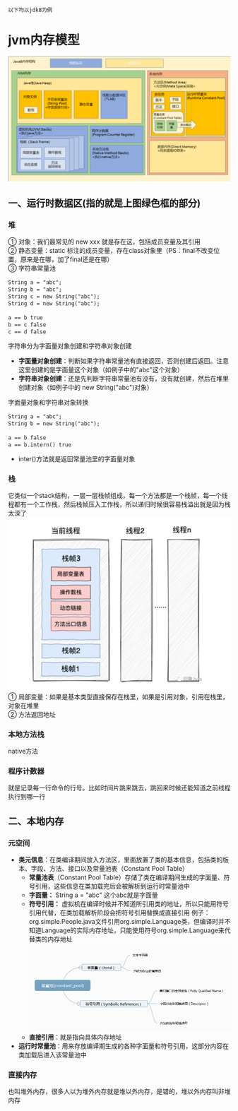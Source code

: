 ```
以下均以jdk8为例
```

# jvm内存模型

![](../resources/jvm.jpg)

## 一、运行时数据区(指的就是上图绿色框的部分)

### 堆

① 对象：我们最常见的 new xxx 就是存在这，包括成员变量及其引用  
② 静态变量：static 标注的成员变量，存在class对象里（PS：final不改变位置，原来是在哪，加了final还是在哪）  
③ 字符串常量池

  ```
  String a = "abc";
  String b = "abc";
  String c = new String("abc");
  String d = new String("abc");
  
  a == b true
  b == c false
  c == d false
  ``` 

字符串分为字面量对象创建和字符串对象创建

- **字面量对象创建**：判断如果字符串常量池有直接返回，否则创建后返回。注意这里创建的是字面量这个对象（如例子中的"abc"这个对象）
- **字符串对象创建**：还是先判断字符串常量池有没有，没有就创建，然后在堆里创建对象（如例子中的 new String("abc")对象）

字面量对象和字符串对象转换

```
String a = "abc";
String b = new String("abc");

a == b false
a == b.intern() true
```

- inter()方法就是返回常量池里的字面量对象

### 栈

它类似一个stack结构，一层一层栈帧组成，每一个方法都是一个栈帧，每一个线程都有一个工作栈，然后栈帧压入工作栈，所以递归时候很容易栈溢出就是因为栈太深了  
![](../resources/stack.jpg)  
① 局部变量：如果是基本类型直接保存在栈里，如果是引用对象，引用在栈里，对象在堆里  
② 方法返回地址

### 本地方法栈

native方法

### 程序计数器

就是记录每一行命令的行号。比如时间片跳来跳去，跳回来时候还能知道之前线程执行到哪一行

## 二、本地内存

### 元空间

* **类元信息**：在类编译期间放入方法区，里面放置了类的基本信息，包括类的版本、字段、方法、接口以及常量池表（Constant Pool Table）
    * **常量池表**（Constant Pool Table）存储了类在编译期间生成的字面量、符号引用，这些信息在类加载完后会被解析到运行时常量池中
    * **字面量：** String a = "abc" 这个abc就是字面量
    * **符号引用：** 虚拟机在编译时候并不知道所引用类的地址，所以只能用符号引用代替，在类加载解析阶段会把符号引用替换成直接引用
      例子：org.simple.People.java文件引用org.simple.Language类，但编译时并不知道Language的实际内存地址，只能使用符号org.simple.Language来代替类的内存地址  
      ![](../resources/jvm1.jpg)
    * **直接引用**：就是指向具体内存地址
* **运行时常量池**：用来存放编译期生成的各种字面量和符号引用，这部分内容在类加载后进入该常量池中

### 直接内存

也叫堆外内存，很多人以为堆外内存就是堆以外内存，是错的，堆以外内存叫非堆内存